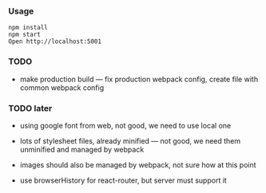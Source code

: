### Usage

```
npm install
npm start
Open http://localhost:5001
```

### TODO

* make production build — fix production webpack config, create file with common webpack config


### TODO later

* using google font from web, not good, we need to use local one

* lots of stylesheet files, already minified — not good, we need them unminified and managed by webpack

* images should also be managed by webpack, not sure how at this point

* use browserHistory for react-router, but server must support it